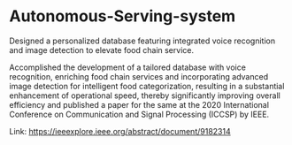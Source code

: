 # Autonomous-Serving-system
Designed a personalized database featuring integrated voice recognition and image detection to elevate food chain service.  

Accomplished the development of a tailored database with voice recognition, enriching food chain services and incorporating advanced image detection for intelligent food categorization, resulting in a substantial enhancement of operational speed, thereby significantly improving overall efficiency and published a paper for the same at the 2020 International Conference on Communication and 
Signal Processing (ICCSP) by IEEE. 

Link: https://ieeexplore.ieee.org/abstract/document/9182314                     
